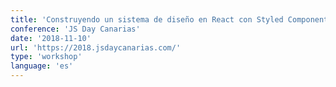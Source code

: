 ```yaml
---
title: 'Construyendo un sistema de diseño en React con Styled Components, Styled System y Storybook'
conference: 'JS Day Canarias'
date: '2018-11-10'
url: 'https://2018.jsdaycanarias.com/'
type: 'workshop'
language: 'es'
---
```

